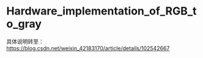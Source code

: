 # Hardware_implementation_of_RGB_to_gray 
具体说明转至：https://blog.csdn.net/weixin_42183170/article/details/102542667
